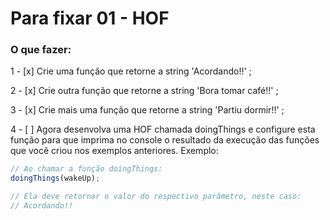# Para fixar 01 - HOF

### O que fazer:

  1 - [x]  Crie uma função que retorne a string 'Acordando!!' ;

  2 - [x] Crie outra função que retorne a string 'Bora tomar café!!' ;

  3 - [x] Crie mais uma função que retorne a string 'Partiu dormir!!' ;

  4 - [ ] Agora desenvolva uma HOF chamada doingThings e configure esta função para que imprima no console o resultado da execução das funções que você criou nos exemplos anteriores. Exemplo:

  ```js
  // Ao chamar a função doingThings:
  doingThings(wakeUp);

  // Ela deve retornar o valor do respectivo parâmetro, neste caso:
  // Acordando!!
  ```